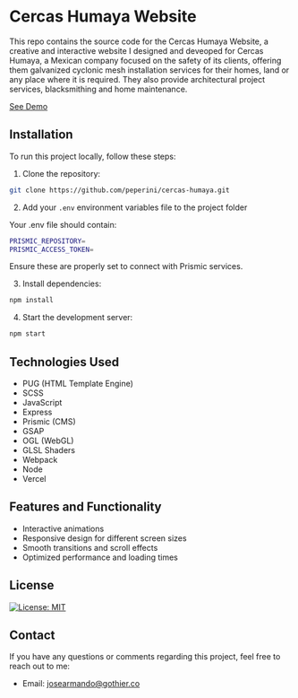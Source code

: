 # Cercas Humaya Website

This repo contains the source code for the Cercas Humaya Website, a creative and interactive website I designed and deveoped for Cercas Humaya, a Mexican company focused on the safety of its clients, offering them galvanized cyclonic mesh installation services for their homes, land or any place where it is required. They also provide architectural project services, blacksmithing and home maintenance.

[See Demo](https://cercas-humaya.vercel.app/)

## Installation

To run this project locally, follow these steps:

1. Clone the repository: 

```sh
git clone https://github.com/peperini/cercas-humaya.git
```

2. Add your `.env` environment variables file to the project folder

Your .env file should contain:

```sh
PRISMIC_REPOSITORY=
PRISMIC_ACCESS_TOKEN=
```

Ensure these are properly set to connect with Prismic services.

3. Install dependencies:

```sh
npm install
```

4. Start the development server:

```sh
npm start
```

## Technologies Used

- PUG (HTML Template Engine)
- SCSS
- JavaScript
- Express
- Prismic (CMS)
- GSAP
- OGL (WebGL)
- GLSL Shaders
- Webpack
- Node
- Vercel

## Features and Functionality

- Interactive animations
- Responsive design for different screen sizes
- Smooth transitions and scroll effects
- Optimized performance and loading times

## License

[![License: MIT](https://img.shields.io/badge/License-MIT-yellow.svg)](https://opensource.org/licenses/MIT)

## Contact

If you have any questions or comments regarding this project, feel free to reach out to me:

- Email: josearmando@gothier.co
